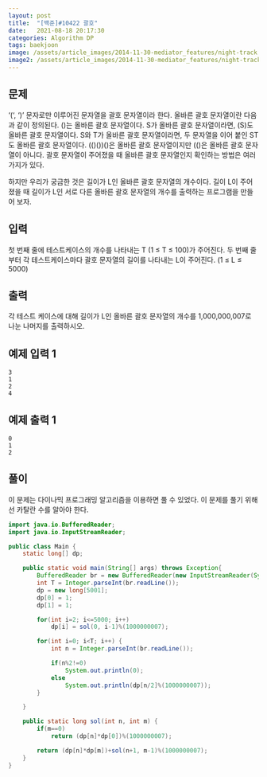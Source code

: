 ```yaml
---
layout: post
title:  "[백준]#10422 괄호"
date:   2021-08-18 20:17:30
categories: Algorithm DP
tags: baekjoon
image: /assets/article_images/2014-11-30-mediator_features/night-track.JPG
image2: /assets/article_images/2014-11-30-mediator_features/night-track-mobile.JPG
---
```


문제
--------------------

‘(‘, ‘)’ 문자로만 이루어진 문자열을 괄호 문자열이라 한다. 올바른 괄호 문자열이란 다음과 같이 정의된다. ()는 올바른 괄호 문자열이다. S가 올바른 괄호 문자열이라면, (S)도 올바른 괄호 문자열이다. S와 T가 올바른 괄호 문자열이라면, 두 문자열을 이어 붙인 ST도 올바른 괄호 문자열이다. (()())()은 올바른 괄호 문자열이지만 (()은 올바른 괄호 문자열이 아니다. 괄호 문자열이 주어졌을 때 올바른 괄호 문자열인지 확인하는 방법은 여러 가지가 있다.

하지만 우리가 궁금한 것은 길이가 L인 올바른 괄호 문자열의 개수이다. 길이 L이 주어졌을 때 길이가 L인 서로 다른 올바른 괄호 문자열의 개수를 출력하는 프로그램을 만들어 보자.

입력
---------------------------

첫 번째 줄에 테스트케이스의 개수를 나타내는 T (1 ≤ T ≤ 100)가 주어진다. 두 번째 줄부터 각 테스트케이스마다 괄호 문자열의 길이를 나타내는 L이 주어진다. (1 ≤ L ≤ 5000) 

출력
----------------

각 테스트 케이스에 대해 길이가 L인 올바른 괄호 문자열의 개수를 1,000,000,007로 나눈 나머지를 출력하시오.

예제 입력 1 
----------------------

```
3
1
2
4
```

예제 출력 1 
------------------------

```
0
1
2
```

풀이
--------------------------

이 문제는 다이나믹 프로그래밍 알고리즘을 이용하면 풀 수 있었다. 이 문제를 풀기 위해선 카탈란 수를 알아야 한다.

```java
import java.io.BufferedReader;
import java.io.InputStreamReader;

public class Main {
    static long[] dp;

    public static void main(String[] args) throws Exception{
        BufferedReader br = new BufferedReader(new InputStreamReader(System.in));
        int T = Integer.parseInt(br.readLine());
        dp = new long[5001];
        dp[0] = 1;
        dp[1] = 1;

        for(int i=2; i<=5000; i++)
            dp[i] = sol(0, i-1)%(1000000007);

        for(int i=0; i<T; i++) {
            int n = Integer.parseInt(br.readLine());

            if(n%2!=0)
                System.out.println(0);
            else
                System.out.println(dp[n/2]%(1000000007));
        }

    }

    public static long sol(int n, int m) {
        if(m==0)
            return (dp[n]*dp[0])%(1000000007);

        return (dp[n]*dp[m])+sol(n+1, m-1)%(1000000007);
    }
}
```
